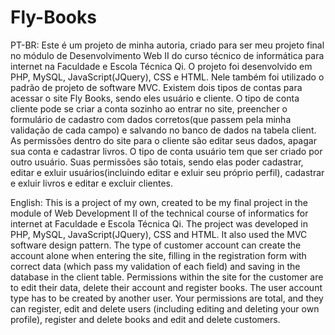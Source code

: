 # Fly-Books

PT-BR:
Este é um projeto de minha autoria, criado para ser meu projeto final no módulo de Desenvolvimento Web II do curso técnico de informática para internet na Faculdade e Escola Técnica Qi.
O projeto foi desenvolvido em PHP, MySQL, JavaScript(JQuery), CSS e HTML. Nele também foi utilizado o padrão de projeto de software MVC.
Existem dois tipos de contas para acessar o site Fly Books, sendo eles usuário e cliente.
O tipo de conta cliente pode se criar a conta sozinho ao entrar no site, preencher o formulário de cadastro com dados corretos(que passem pela minha validação de cada campo) e salvando no banco de dados na tabela client. As permissões dentro do site para o cliente são editar seus dados, apagar sua conta e cadastrar livros.
O tipo de conta usuário tem que ser criado por outro usuário. Suas permissões são totais, sendo elas poder cadastrar, editar e exluir usuários(incluindo editar e exluir seu próprio perfil), cadastrar e exluir livros e editar e excluir clientes.        

English:
This is a project of my own, created to be my final project in the module of Web Development II of the technical course of informatics for internet at Faculdade e Escola Técnica Qi.
The project was developed in PHP, MySQL, JavaScript(JQuery), CSS and HTML. It also used the MVC software design pattern.
The type of customer account can create the account alone when entering the site, filling in the registration form with correct data (which pass my validation of each field) and saving in the database in the client table. Permissions within the site for the customer are to edit their data, delete their account and register books.
The user account type has to be created by another user. Your permissions are total, and they can register, edit and delete users (including editing and deleting your own profile), register and delete books and edit and delete customers.
